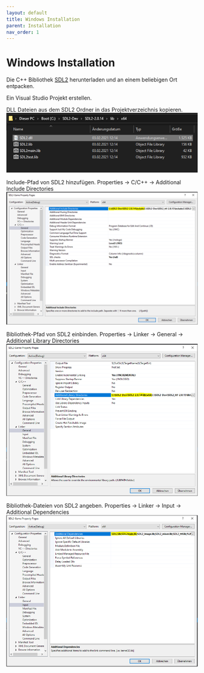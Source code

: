 ```yaml
---
layout: default
title: Windows Installation
parent: Installation
nav_order: 1
---
```


# Windows Installation

Die C++ Bibliothek [SDL2](https://www.libsdl.org/download-2.0.php) herunterladen und an einem beliebigen Ort entpacken.

Ein Visual Studio Projekt erstellen.

DLL Dateien aus dem SDL2 Ordner in das Projektverzeichnis kopieren.
![](../images/SDL2DLL.PNG)

Include-Pfad von SDL2 hinzufügen. Properties -> C/C++ -> Additional Include Directories 
![](../images/Include.PNG)

Bibliothek-Pfad von SDL2 einbinden. Properties -> Linker -> General -> Additional Library Directories
![](../images/LIBSDL2.PNG)

Bibliothek-Dateien von SDL2 angeben. Properties -> Linker -> Input -> Additional Dependencies
![](../images/SDL2LIB.PNG)
